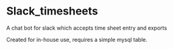# Slack_timesheets
A chat bot for slack which accepts time sheet entry and exports

Created for in-house use, requires a simple mysql table.
